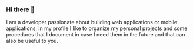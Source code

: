 ### Hi there 👋

I am a developer passionate about building web applications or mobile applications, in my profile I like to organize my personal projects and some procedures that I document in case I need them in the future and that can also be useful to you.
